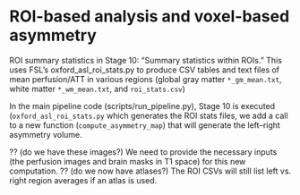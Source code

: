 # ROI-based analysis and voxel-based asymmetry

ROI summary statistics in Stage 10: “Summary statistics within ROIs.” This uses FSL’s oxford_asl_roi_stats.py to produce CSV tables 
and text files of mean perfusion/ATT in various regions (global gray matter `*_gm_mean.txt`, white matter `*_wm_mean.txt`, and `roi_stats.csv`)

In the main pipeline code (scripts/run_pipeline.py), Stage 10 is executed (`oxford_asl_roi_stats.py` which generates the ROI stats files, 
we add a call to a new function (`compute_asymmetry_map`) that will generate the left–right asymmetry volume. 

?? (do we have these images?) We need to provide the necessary inputs (the perfusion images and brain masks in T1 space) for this new computation. 
?? (do we now have atlases?) The ROI CSVs will still list left vs. right region averages if an atlas is used.
 
